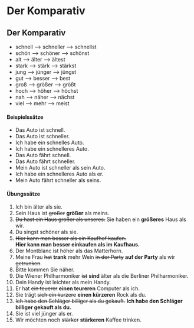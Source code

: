 # Der Komparativ

## Der Komparativ
- schnell --> schneller --> schnellst
- schön --> schöner --> schönst
- alt --> älter --> ältest
- stark --> stärk --> stärkst
- jung --> jünger --> jüngst
- gut --> besser --> best
- groß --> größer --> größt
- hoch --> höher --> höchst
- nah --> näher --> nächst
- viel --> mehr --> meist

#### Beispielssätze
- Das Auto ist schnell.
- Das Auto ist schneller.
- Ich habe ein schnelles Auto.
- Ich habe ein schnelleres Auto.
- Das Auto fährt schnell.
- Das Auto fährt schneller.
- Mein Auto ist schneller als sein Auto.
- Ich habe ein schnelleres Auto als er.
- Mein Auto fährt schneller als seins.

#### Übungssätze
1. Ich bin älter als sie.
2. Sein Haus ist ~~großer~~ **größer** als meins.
3. ~~Du hast ein Haus großer als unseres.~~
  Sie haben ein **größeres** Haus als wir.
4. Du singst schöner als sie.
5. ~~Hier kann man besser als ein Kaufhof kaufen.~~    
   **Hier kann man besser einkaufen als im Kaufhaus.**
6. Der Montblanc ist höher als das Matterhorn.
7. Meine Frau ~~hat~~ **trank** mehr Wein ~~in der Party~~ **auf der Party** als wir ~~getrunken~~.
8. Bitte kommen Sie näher.
9. Die Wiener Philharmoniker ~~ist~~ **sind** älter als die Berliner Philharmoniker.
10. Dein Handy ist leichter als mein Handy.
11. Er hat ~~ein teuerer~~ **einen teureren** Computer als ich.
12. Sie trägt ~~sich ein kurzere~~ **einen kürzeren** Rock als du.
13. ~~Ich habe den Schläger billiger als du gekauft.~~
    **Ich habe den Schläger billiger gekauft als du.**
14. Sie ist viel jünger als er.
15. Wir möchten noch ~~stärker~~ **stärkeren** Kaffee trinken.
